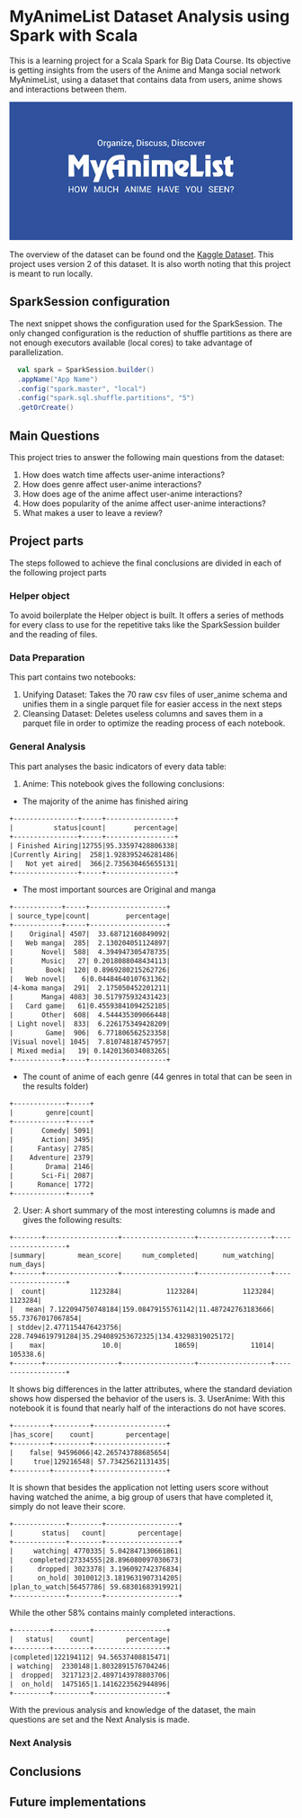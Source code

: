 # MyAnimeList Dataset Analysis using Spark with Scala #

This is a learning project for a Scala Spark for Big Data Course.
Its objective is getting insights from the users of the Anime and Manga social network MyAnimeList, using a dataset that contains data from users, anime shows and interactions between them.

![title](img/unnamed.png)

The overview of the dataset can be found ond the [Kaggle Dataset](https://www.kaggle.com/datasets/svanoo/myanimelist-dataset). This project uses version 2 of this dataset.
It is also worth noting that this project is meant to run locally.


## SparkSession configuration ##
The next snippet shows the configuration used for the SparkSession. 
The only changed configuration is the reduction of shuffle partitions as there are not enough executors available (local cores) to take advantage of parallelization.

```scala
  val spark = SparkSession.builder()
  .appName("App Name")
  .config("spark.master", "local")
  .config("spark.sql.shuffle.partitions", "5")
  .getOrCreate()
```

## Main Questions ##
This project tries to answer the following main questions from the dataset:
1. How does watch time affects user-anime interactions?
2. How does genre affect user-anime interactions?
3. How does age of the anime affect user-anime interactions?
4. How does popularity of the anime affect user-anime interactions?
5. What makes a user to leave a review?

## Project parts ##
The steps followed to achieve the final conclusions are divided in each of the following project parts

### Helper object ###
To avoid boilerplate the Helper object is built. It offers a series of methods for every class to use for the repetitive taks like the SparkSession builder and the reading of files.

### Data Preparation ###
This part contains two notebooks:
1. Unifying Dataset: Takes the 70 raw csv files of user_anime schema and unifies them in a single parquet file for easier access in the next steps
2. Cleansing Dataset: Deletes useless columns and saves them in a parquet file in order to optimize the reading process of each notebook.

### General Analysis ###
This part analyses the basic indicators of every data table:
1. Anime: This notebook gives the following conclusions:
- The majority of the anime has finished airing
```
+----------------+-----+-----------------+
|          status|count|       percentage|
+----------------+-----+-----------------+
| Finished Airing|12755|95.33597428806338|
|Currently Airing|  258|1.928395246281486|
|   Not yet aired|  366|2.735630465655131|
+----------------+-----+-----------------+
```
- The most important sources are Original and manga
```
+------------+-----+-------------------+
| source_type|count|         percentage|
+------------+-----+-------------------+
|    Original| 4507|  33.68712160849092|
|   Web manga|  285|  2.130204051124897|
|       Novel|  588|  4.394947305478735|
|       Music|   27| 0.2018088048434113|
|        Book|  120| 0.8969280215262726|
|   Web novel|    6|0.04484640107631362|
|4-koma manga|  291|  2.175050452201211|
|       Manga| 4083| 30.517975932431423|
|   Card game|   61|0.45593841094252185|
|       Other|  608|  4.544435309066448|
| Light novel|  833|  6.226175349428209|
|        Game|  906|  6.771806562523358|
|Visual novel| 1045|  7.810748187457957|
| Mixed media|   19| 0.1420136034083265|
+------------+-----+-------------------+
```
- The count of anime of each genre (44 genres in total that can be seen in the results folder) 
```
+-------------+-----+
|        genre|count|
+-------------+-----+
|       Comedy| 5091|
|       Action| 3495|
|      Fantasy| 2785|
|    Adventure| 2379|
|        Drama| 2146|
|       Sci-Fi| 2087|
|      Romance| 1772|
+-------------+-----+
```
2. User: A short summary of the most interesting columns is made and gives the following results:

```
+-------+------------------+------------------+------------------+------------------+
|summary|        mean_score|     num_completed|      num_watching|          num_days|
+-------+------------------+------------------+------------------+------------------+
|  count|           1123284|           1123284|           1123284|           1123284|
|   mean| 7.122094750748184|159.08479155761142|11.487242763183666| 55.73767017067854|
| stddev|2.4771154476423756| 228.7494619791284|35.294089253672325|134.43298319025172|
|    max|              10.0|             18659|             11014|          105338.6|
+-------+------------------+------------------+------------------+------------------+
```
It shows big differences in the latter attributes, where the standard  deviation shows how dispersed the behavior of the users is.
3. UserAnime: With this notebook it is found that nearly half of the interactions do not have scores.  
```
+---------+---------+------------------+
|has_score|    count|        percentage|
+---------+---------+------------------+
|    false| 94596066|42.265743788685654|
|     true|129216548| 57.73425621131435|
+---------+---------+------------------+
```
It is shown that besides the application not letting users score without having watched the anime, a big group of users that have completed it, simply do not leave their score. 
```
+-------------+--------+------------------+
|       status|   count|        percentage|
+-------------+--------+------------------+
|     watching| 4770335| 5.042847130661861|
|    completed|27334555|28.896080097030673|
|      dropped| 3023378| 3.196092742376834|
|      on_hold| 3010012|3.1819631907314205|
|plan_to_watch|56457786| 59.68301683919921|
+-------------+--------+------------------+
```
While the other 58% contains mainly completed interactions.
```
+---------+---------+------------------+
|   status|    count|        percentage|
+---------+---------+------------------+
|completed|122194112| 94.56537408815471|
| watching|  2330148|1.8032891576704246|
|  dropped|  3217123|2.4897143978803706|
|  on_hold|  1475165|1.1416223562944896|
+---------+---------+------------------+
```
With the previous analysis and knowledge of the dataset, the main questions are set and the Next Analysis is made.

### Next Analysis ###



## Conclusions ##

## Future implementations ##
